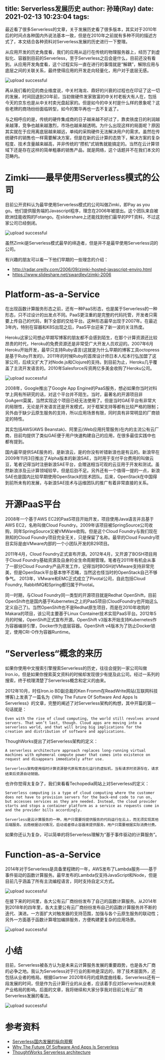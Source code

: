 title: Serverless发展历史
author: 孙琦(Ray)
date: 2021-02-13 10:23:04
tags:
---
最近看了很多Serverless的文章，关于发展历史看了很多版本，其实对于2010年后的时间点各种国内外说法基本一致，但是在2010年之前就有多种不同的描述方式了，本文结合各种资料对Serverless发展的历史进行一下整理。

<!-- more -->

从应用开发的历史角度看，我们的应用从运行在传统的物理服务器上，经历了到虚拟化、容器到目前的Serverless，至于Serverless之后会是什么，目前还没有看到。从应用开发角度看，这个过程实际一直在进行的事情就是“解耦”，解除应用与底层之间的关联关系，最终使得应用的开发走向轻量化，用户对于底层无感。

![upload successful](/images/pasted-166.png)

再从我们看的见的商业维度说，中关村海龙、鼎好的兴衰的过程也在印证了这一切的发展，时间回退到20年前，当初做硬件发家致富的中关村老板大有人在，包括今天的京东也是从中关村卖光盘起家的。但是如今的中关村是什么样的景象呢？这些老牌的商场纷纷面临转型，如今的繁华再也一去不复返了。

与之相呼应的是，传统的硬件集成商的日子越来越不好过了，靠卖铁度日的利润越来越薄，竞争也越来越激烈，市场也越来越透明。为什么出现这样的局面呢？原因其实就在于应用离底层越来越远，单纯的采购硬件无法解决用户的需求。虽然在传统硬件的销售也一样需要解决方案，但是在新的云计算的态势下，解决方案的复杂程度、技术含量越来越高，并非传统的“攒机”式销售就能搞定的。当然在云计算领域下还是存在这样的简单粗暴的销售产品，就是网络，这个话题并不在我们本文的范畴内。


# Zimki——最早使用Serverless模式的公司

目前公开资料认为最早使用Serverless模式的公司叫做Zimki，即Pay as you go。他们提供服务端的Javascript程序，理念在2006年被提出。这个团队来自被欧洲佳能收购的Fotango。在slidershare上还能找到他们最早的PPT资料，不过这家公司已经倒闭。

![upload successful](/images/pasted-163.png)

虽然Zimki是Serverless模式最早的缔造者，但是并不是最早使用Serverless词的公司。

有兴趣的朋友可以看一下他们早期的一些理念的介绍：

* http://radar.oreilly.com/2006/09/zimki-hosted-javascript-enviro.html
* https://www.slideshare.net/swardley/zimki-2006

# Platform-as-a-Service

在出现函数计算服务形态之前，还有一种PaaS形态，也是属于Serverless的一种形态，只不过设计的出发点不同。PaaS更注重的是完整的代码托管，开发者只需要上传自己的代码，剩下全部的交给平台。这种形态最早出现于2007年。在最近3年内，特别在容器和K8S出现之后，PaaS平台迎来了新一波的关注热度。

Heroku这家公司想必早期写博客的朋友都不会感到陌生，在那个计算资源还比较昂贵的时代，Heroku的免费资源还是非常受广大开发人员欢迎的。2007年6月Heroku开始开发，最早只支持Ruby语言(这就是为什么早期的博客工具octopress是基于Ruby开发的)，2011年的时候Ruby的首席设计师日本人松本行弘加盟了这家公司，后续又扩大了对Node.js和Clojure的支持。到目前为止，Heroku几乎覆盖了主流开发语言的。2010年Salesforce斥资两亿多美金收购了Heroku公司。

![upload successful](/images/pasted-165.png)

2008年，Google推出了Google App Engine的PaaS服务，想必如果你当时对科学上网有所研究的话，对这个平台并不陌生。当时，最著名的开源项目非GoAgent莫属，当然实现这个项目已经无法使用了。但是当时GAE平台有非常大的局限性，无论是开发语言还是开发模式，对于框架支持等都有比较严格的限制；另外由于缺少云原生服务的支持，所以应用场景有限，同时具有非常明显的厂商锁定的特性。

其实包括AWS(AWS Beanstak)、阿里云(Web应用托管服务)在内的主流公有云厂商，目前均提供了类似GAE便于用户快速构建自己的应用，在很多最佳实践中也都有提到。

国内最早提供SAE服务的，是新浪云，是的你没有听错新浪也是有云的。新浪早在2009年11月3日推出了Alpha版本的新浪SAE，当时用于支付平台费用的叫做云豆，笔者记得当时注册新浪SAE平台，会赠送相当可观的云豆用于开发和测试。虽然新浪涉及云计算领域较早，但是后劲不足。另外还有一个值得一提的一点，新浪SAE也是国内比较早期使用OpenStack的技术团队。后来，OpenStack在中国得到前所未有的发展，与新浪SAE技术与运维团队的推广有着非常直接的关系。

# 开源PaaS平台

2008年一个基于AWS EC2的PaaS项目开始开发，项目使用Java语言并且基于AWS EC2，名称叫做Cloud Foundry。2009年该项目被SpringSource公司收购，同年SpringSource又被VMWare收购。但是这个Cloud Foundry与我们现在熟知的Cloud Foundry项目完全无关，只是保留了名称。最早的Cloud Foundry项目实际是由VMware内部的一个小团队开发的B29项目。

2011年4月，Cloud Foundry正式宣布开源。2012年4月，又开源了BOSH项目用于Cloud Foundry基础资源及自身的全生命周期管理。笔者在2011年有机会从事了一部分Cloud Foundry产品开发工作，记得当时BOSH对VMware支持非常完美，但是OpenStack平台基本惨不忍睹，当然这也怪当时的OpenStack自己不够争气。
2013年，VMware和EMC正式成立了Pivotal公司，自此包括Cloud Foundry, RabbitMQ和Spring都归属于Pivotal。

同一时期，与Cloud Foundry同一类型的开源项目就是Redhat OpenShift，目前OpenShift也是国内基于Kubernetes之上的PaaS项目(CloudFoundry也开始这么定义自己了)。当然OpenShift也不是Redhat原生项目，而是在2010年收购的Makara的项目，该公司主要基于Linux Container技术实现PaaS平台。2012年5月的时候，OpenShift正式宣布开源。OpenShift v3版本开始支持Kubernetes作为容器编排引擎，Docker作为底层容器。OpenShift v4版本为了防止Docker锁定，使用CRI-O作为容器Runtime。

# ”Serverless“概念的来历

如果你使用中文搜索引擎搜索Serverless的历史，往往会提到一家公司叫做Iron.io，但是如果你搜索英文资料的时候却发现很少有提及此公司。经过一系列的搜索，终于梳理清楚了Serverless概念和定义的由来。

2012年10月，时任Iron.io BD副总裁的Ken Fromm在ReadWrite网站(互联网科技博客)上发表了一篇名为《Why The Future Of Software And Apps Is Serverless》的文章，完整的阐述了对Serverless架构的构想，其中开篇的第一句话就是：

```
Even with the rise of cloud computing, the world still revolves around servers. That won’t last, though. Cloud apps are moving into a serverless world, and that will bring big implications for the creation and distribution of software and applications.
```

ThoughWorks提出了对Serverless架构的定义：

```
A serverless architecture approach replaces long-running virtual machines with ephemeral compute power that comes into existence on request and disappears immediately after use.
```

```
Serverless架构使用临时计算资源替代原有常态化运行的虚拟机，当有请求时资源存在，请求结束后资源自动销毁。
```

也许你觉得太复杂了，我们来看看Techopedia网站上对Serverless的定义：

```
Serverless computing is a type of cloud computing where the customer does not have to provision servers for the back-end code to run on, but accesses services as they are needed. Instead, the cloud provider starts and stops a container platform as a service as requests come in and the provider bills accordingly.
```

```
Serverless是云计算服务的一种，用户只需要将提供服务的代码运行在云上，而无须实现其他后端服务。云商根据访问情况，启动或者停止容器来提供服务，用户只需要根据实际消费付费。
```

如果你还认为复杂，可以简单的将Serverless理解为“基于事件驱动的计算服务”。

# Function-as-a-Service

2014年对于Serverless是具备里程碑的一年，AWS发布了Lambda服务——基于事件驱动的函数计算服务。最早发布的Lambda仅支持JavaScript和Node，但是目前几乎涵盖了所有主流编程语言，同时支持自定义方式。

![upload successful](/images/pasted-167.png)

在接下来的时间里，各大公有云厂商纷纷发布了自己的函数计算服务。从2014年到2018年的四年里，各大主要公有云厂商纷纷发布自己的函数计算服务并不断的迭代、演进。一方面扩大对触发器的支持范围，加强与各个云原生服务的联动性；另外一方面基于函数计算增加编排服务，方便构建更复杂的应用场景。

![upload successful](/images/pasted-168.png)

# 小结

目前，Serverless被各方认为是未来云计算服务发展的重要趋势，也是各大厂商的必争之地。我认为Serverless对于行业的影响是深远的，除了技术层面外，还包括从业者的格局。根据Gartner 2020年6月的成熟度曲线看，Serverless还有一段发展的时间，但是作为云计算行业的从业者，应该着手应对Serverless对未来产业格局的影响。后面的文章，我将继续和大家分享我对目前公有云厂商Serverless发展的看法。

![upload successful](/images/pasted-170.png)


# 参考资料

* [Serverless国内发展的纵向观察](https://mp.weixin.qq.com/s/1jhLRNaUag-Gp-kbYvzzGA)
* [Why The Future Of Software And Apps Is Serverless](https://readwrite.com/2012/10/15/why-the-future-of-software-and-apps-is-serverless/?__cf_chl_jschl_tk__=9d9134331acb78cc239f3e7db934345af67bbdc7-1613485823-0-ARJ7RlgI0rpCz7GIY2DCiOUmXfWwk0bP-j7LmFE25MHdY6rqorQ069DcGqkzOpoxRuF_6QQav0-GxS00_nMmF7lpD2gCs33ZMSva-klU-Dlc9Vg2bMzg9TiW4s4mjpmwpjG4SvaWqwsr0rTe48hjYksKmMwUn9GWWeYRjERPJUvgQ20EVTLysumFK6sOjvEt7-AlesfFVqDeCRFjjpN6-_cbDwyGHGZ-PgAxaWrgy4_dbgDFXiz98GSEb0BBhtdqcWMFpI1qkocucVqWrOwsQdKfwX6_zh_QV1joZDfefFJqKafULTlgJ8bpx7AczZOkheoMZFwMaCXRrCd2jX5SFiv2fkgf5fBq3h71pWKaQsFF_oKHxqzx-NBGidZH22_qSYf5LkbpJdGLJRUNGWURU02GZmSK_HqqPlLhRxNS_pQTHMe2qM-7pSzvMadnDRZafQ)
* [ThoughtWorks Serverless architecture](https://www.thoughtworks.com/radar/techniques/serverless-architecture)